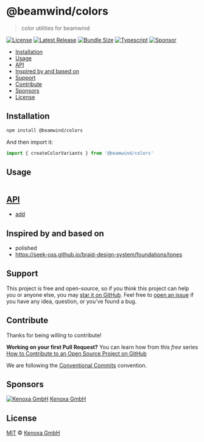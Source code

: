 # @beamwind/colors

> color utilities for beamwind

[![License](https://flat.badgen.net/github/license/kenoxa/beamwind)](https://github.com/kenoxa/beamwind/blob/main/LICENSE)
[![Latest Release](https://flat.badgen.net/npm/v/@beamwind/colors?label=release)](https://www.npmjs.com/package/@beamwind/colors)
[![Bundle Size](https://flat.badgen.net/bundlephobia/minzip/@beamwind/colors?icon=packagephobia&label&color=blue)](https://bundlephobia.com/result?p=@beamwind/colors)
[![Typescript](https://flat.badgen.net/badge/icon/included?icon=typescript&label)](https://unpkg.com/browse/@beamwind/colors/dist/index.d.ts)
[![Sponsor](https://flat.badgen.net/badge/sponsored%20by/Kenoxa/2980b9)](https://www.kenoxa.com)

<!-- prettier-ignore-start -->
<!-- START doctoc generated TOC please keep comment here to allow auto update -->
<!-- DON'T EDIT THIS SECTION, INSTEAD RE-RUN doctoc TO UPDATE -->


- [Installation](#installation)
- [Usage](#usage)
- [API](#api)
- [Inspired by and based on](#inspired-by-and-based-on)
- [Support](#support)
- [Contribute](#contribute)
- [Sponsors](#sponsors)
- [License](#license)

<!-- END doctoc generated TOC please keep comment here to allow auto update -->
<!-- prettier-ignore-end -->

## Installation

```sh
npm install @beamwind/colors
```

And then import it:

```js
import { createColorVariants } from '@beamwind/colors'
```

## Usage

```js

```

## [API](https://github.com/kenoxa/beamwind/blob/main/docs/README.md)

- [add](https://github.com/kenoxa/beamwind/blob/main/docs/README.md#add)

## Inspired by and based on

- polished
- https://seek-oss.github.io/braid-design-system/foundations/tones

## Support

This project is free and open-source, so if you think this project can help you or anyone else, you may [star it on GitHub](https://github.com/kenoxa/beamwind). Feel free to [open an issue](https://github.com/kenoxa/beamwind/issues) if you have any idea, question, or you've found a bug.

## Contribute

Thanks for being willing to contribute!

**Working on your first Pull Request?** You can learn how from this _free_ series [How to Contribute to an Open Source Project on GitHub](https://egghead.io/series/how-to-contribute-to-an-open-source-project-on-github)

We are following the [Conventional Commits](https://www.conventionalcommits.org) convention.

## Sponsors

[![Kenoxa GmbH](https://images.opencollective.com/kenoxa/9c25796/logo/68.png)](https://www.kenoxa.com) [Kenoxa GmbH](https://www.kenoxa.com)

## License

[MIT](https://github.com/kenoxa/beamwind/blob/main/LICENSE) © [Kenoxa GmbH](https://kenoxa.com)
